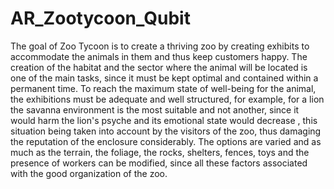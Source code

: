 # AR_Zootycoon_Qubit
The goal of Zoo Tycoon is to create a thriving zoo by creating exhibits to accommodate the animals in them and thus keep customers happy. The creation of the habitat and the sector where the animal will be located is one of the main tasks, since it must be kept optimal and contained within a permanent time. To reach the maximum state of well-being for the animal, the exhibitions must be adequate and well structured, for example, for a lion the savanna environment is the most suitable and not another, since it would harm the lion's psyche and its emotional state would decrease , this situation being taken into account by the visitors of the zoo, thus damaging the reputation of the enclosure considerably. The options are varied and as much as the terrain, the foliage, the rocks, shelters, fences, toys and the presence of workers can be modified, since all these factors associated with the good organization of the zoo.

